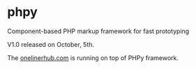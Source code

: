 # phpy
Component-based PHP markup framework for fast prototyping

V1.0 released on October, 5th.

The [onelinerhub.com](https://onelinerhub.com/) is running on top of PHPy framework.
